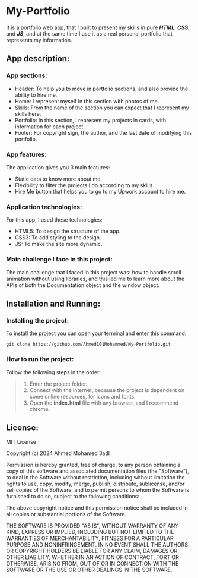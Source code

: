 # My-Portfolio
It is a portfolio web app, that I built to present my skills in pure ***HTML***, ***CSS***, and ***JS***, and at the same time I use it as a real personal portfolio that represents my information.

## App description:
### App sections:
- Header: To help you to move in portfolio sections, and also provide the ability to hire me.
- Home: I represent myself in this section with photos of me.
- Skills: From the name of the section you can expect that I represent my skills here.
- Portfolio: In this section, I represent my projects in cards, with information for each project.
- Footer: For copyright sign, the author, and the last date of modifying this portfolio.
### App features:
The application gives you 3 main features:
- Static data to know more about me.
- Flexibility to filter the projects I do according to my skills.
- Hire Me button that helps you to go to my Upwork account to hire me.
### Application technologies:
For this app, I used these technologies:
- HTML5: To design the structure of the app.
- CSS3: To add styling to the design.
- JS: To make the site more dynamic.
### Main challenge I face in this project:
The main challenge that I faced in this project was: how to handle scroll animation without using libraries, and this led me to learn more about the APIs of both the Documentation object and the window object.

## Installation and Running:
### Installing the project:
To install the project you can open your terminal and enter this command:
```
git clone https://github.com/Ahmed101Mohammed/My-Portfolio.git
```
### How to run the project:
Follow the following steps in the order:
> 1. Enter the project folder.
> 2. Connect with the internet, because the project is dependent on some online resources, for icons and fonts.
> 3. Open the **index.html** file with any browser, and I recommend chrome.

## License:
MIT License

Copyright (c) 2024 Ahmed Mohamed 3adl

Permission is hereby granted, free of charge, to any person obtaining a copy
of this software and associated documentation files (the "Software"), to deal
in the Software without restriction, including without limitation the rights
to use, copy, modify, merge, publish, distribute, sublicense, and/or sell
copies of the Software, and to permit persons to whom the Software is
furnished to do so, subject to the following conditions:

The above copyright notice and this permission notice shall be included in all
copies or substantial portions of the Software.

THE SOFTWARE IS PROVIDED "AS IS", WITHOUT WARRANTY OF ANY KIND, EXPRESS OR
IMPLIED, INCLUDING BUT NOT LIMITED TO THE WARRANTIES OF MERCHANTABILITY,
FITNESS FOR A PARTICULAR PURPOSE AND NONINFRINGEMENT. IN NO EVENT SHALL THE
AUTHORS OR COPYRIGHT HOLDERS BE LIABLE FOR ANY CLAIM, DAMAGES OR OTHER
LIABILITY, WHETHER IN AN ACTION OF CONTRACT, TORT OR OTHERWISE, ARISING FROM,
OUT OF OR IN CONNECTION WITH THE SOFTWARE OR THE USE OR OTHER DEALINGS IN THE
SOFTWARE.
